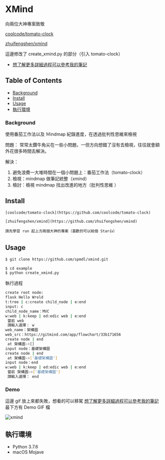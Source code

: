 # XMind

向兩位大神專案致敬

[coolcode/tomato-clock](https://github.com/coolcode/tomato-clock)

[zhuifengshen/xmind](https://github.com/zhuifengshen/xmind)

這邊修改了 create_xmind.py 的部分（引入 tomato-clock）

* [想了解更多詳細過程可以參考我的筆記](https://medium.com/@cbb104002/side-project-tomato-clock-xmind-d5c2ddf14e9b?source=friends_link&sk=107d0970b1a8f8748983d0cd50a2bbc1)

## Table of Contents

- [Background](#background)
- [Install](#install)
- [Usage](#usage)
- [執行環境](#執行環境)

### Background

使用番茄工作法以及 Ｍindmap 紀錄進度，在透過批判性思維來檢視

問題：
常常太鑽牛角尖在一些小問題，一但方向想錯了沒有去檢視，往往就會額外花很多時間去解決。

解決：
1. 避免浪費一大堆時間在一個小問題上：番茄工作法（tomato-clock）
2. 檢視：mindmap 做筆記統整（xmind）
3. 檢討：檢視 mindmap 找出改進的地方（批判性思維 ）

## Install

```
[coolcode/tomato-clock](https://github.com/coolcode/tomato-clock)

[zhuifengshen/xmind](https://github.com/zhuifengshen/xmind)

請先學習 run 起上方兩個大神的專案（喜歡的可以給個 Star👍）
```

## Usage

```bash
$ git clone https://github.com/spmdl/xmind.git
```

```bash
$ cd example
$ python create_xmind.py
```

執行過程
```bash
create root node:
flask Hello Wrold
t:tree | c:create child_node | e:end
input: c
child_node_name：MVC
w:web | k:keep | ed:edic web | e:end
 當前 web
 請輸入選擇： w
web_name：架構圖
web_src：https://gitmind.com/app/flowchart/33b171656
create node | end
 at 架構圖->[]
input node：基礎架構圖
create node | end
 at 架構圖->['基礎架構圖']
input node：end
w:web | k:keep | ed:edic web | e:end
 當前 架構圖->['基礎架構圖']
 請輸入選擇： end
```

### Demo

這邊 gif 放上來都失敗，想看的可以移駕 [想了解更多詳細過程可以參考我的筆記](https://medium.com/@cbb104002/side-project-tomato-clock-xmind-d5c2ddf14e9b?source=friends_link&sk=107d0970b1a8f8748983d0cd50a2bbc1)
最下方有 Demo GIF 檔


![xmind](https://imgur.com/ZMfGDNA.png)

## 執行環境

* Python 3.7.6
* macOS Mojave


